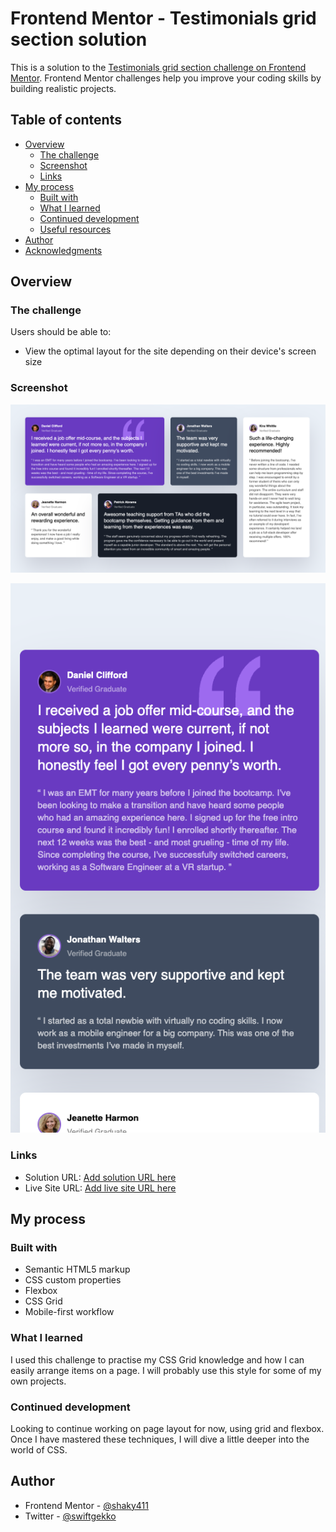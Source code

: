 # Frontend Mentor - Testimonials grid section solution

This is a solution to the [Testimonials grid section challenge on Frontend Mentor](https://www.frontendmentor.io/challenges/testimonials-grid-section-Nnw6J7Un7). Frontend Mentor challenges help you improve your coding skills by building realistic projects. 

## Table of contents

- [Overview](#overview)
  - [The challenge](#the-challenge)
  - [Screenshot](#screenshot)
  - [Links](#links)
- [My process](#my-process)
  - [Built with](#built-with)
  - [What I learned](#what-i-learned)
  - [Continued development](#continued-development)
  - [Useful resources](#useful-resources)
- [Author](#author)
- [Acknowledgments](#acknowledgments)


## Overview

### The challenge

Users should be able to:

- View the optimal layout for the site depending on their device's screen size

### Screenshot

![Alt text](assets/SCR-20230215-kf1.png)

![Alt text](assets/SCR-20230215-kf8.png)

### Links

- Solution URL: [Add solution URL here](https://your-solution-url.com)
- Live Site URL: [Add live site URL here](https://your-live-site-url.com)

## My process

### Built with

- Semantic HTML5 markup
- CSS custom properties
- Flexbox
- CSS Grid
- Mobile-first workflow


### What I learned

I used this challenge to practise my CSS Grid knowledge and how I can easily arrange items on a page. I will probably use this style for some of my own projects.

### Continued development

Looking to continue working on page layout for now, using grid and flexbox. Once I have mastered these techniques, I will dive a little deeper into the world of CSS.

## Author


- Frontend Mentor - [@shaky411](https://www.frontendmentor.io/profile/shaky411)
- Twitter - [@swiftgekko](https://www.twitter.com/@swiftgekko)


